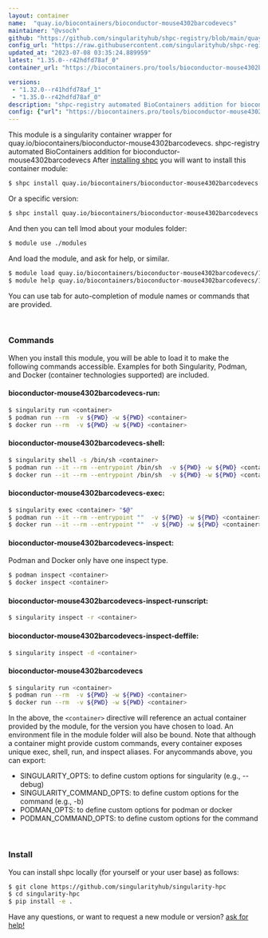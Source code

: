 ```yaml
---
layout: container
name:  "quay.io/biocontainers/bioconductor-mouse4302barcodevecs"
maintainer: "@vsoch"
github: "https://github.com/singularityhub/shpc-registry/blob/main/quay.io/biocontainers/bioconductor-mouse4302barcodevecs/container.yaml"
config_url: "https://raw.githubusercontent.com/singularityhub/shpc-registry/main/quay.io/biocontainers/bioconductor-mouse4302barcodevecs/container.yaml"
updated_at: "2023-07-08 03:35:24.889959"
latest: "1.35.0--r42hdfd78af_0"
container_url: "https://biocontainers.pro/tools/bioconductor-mouse4302barcodevecs"

versions:
 - "1.32.0--r41hdfd78af_1"
 - "1.35.0--r42hdfd78af_0"
description: "shpc-registry automated BioContainers addition for bioconductor-mouse4302barcodevecs"
config: {"url": "https://biocontainers.pro/tools/bioconductor-mouse4302barcodevecs", "maintainer": "@vsoch", "description": "shpc-registry automated BioContainers addition for bioconductor-mouse4302barcodevecs", "latest": {"1.35.0--r42hdfd78af_0": "sha256:fa66abbf48cb27283fb6d681b8d4e126381ca712d1e8ffd36af9ffcc97ec6bc1"}, "tags": {"1.32.0--r41hdfd78af_1": "sha256:8cc27544dd1919b5126545af2b56f4ee8c4d5b74edc7cc0bb5a33cace25c930d", "1.35.0--r42hdfd78af_0": "sha256:fa66abbf48cb27283fb6d681b8d4e126381ca712d1e8ffd36af9ffcc97ec6bc1"}, "docker": "quay.io/biocontainers/bioconductor-mouse4302barcodevecs"}
---
```


This module is a singularity container wrapper for quay.io/biocontainers/bioconductor-mouse4302barcodevecs.
shpc-registry automated BioContainers addition for bioconductor-mouse4302barcodevecs
After [installing shpc](#install) you will want to install this container module:


```bash
$ shpc install quay.io/biocontainers/bioconductor-mouse4302barcodevecs
```

Or a specific version:

```bash
$ shpc install quay.io/biocontainers/bioconductor-mouse4302barcodevecs:1.35.0--r42hdfd78af_0
```

And then you can tell lmod about your modules folder:

```bash
$ module use ./modules
```

And load the module, and ask for help, or similar.

```bash
$ module load quay.io/biocontainers/bioconductor-mouse4302barcodevecs/1.35.0--r42hdfd78af_0
$ module help quay.io/biocontainers/bioconductor-mouse4302barcodevecs/1.35.0--r42hdfd78af_0
```

You can use tab for auto-completion of module names or commands that are provided.

<br>

### Commands

When you install this module, you will be able to load it to make the following commands accessible.
Examples for both Singularity, Podman, and Docker (container technologies supported) are included.

#### bioconductor-mouse4302barcodevecs-run:

```bash
$ singularity run <container>
$ podman run --rm  -v ${PWD} -w ${PWD} <container>
$ docker run --rm  -v ${PWD} -w ${PWD} <container>
```

#### bioconductor-mouse4302barcodevecs-shell:

```bash
$ singularity shell -s /bin/sh <container>
$ podman run --it --rm --entrypoint /bin/sh  -v ${PWD} -w ${PWD} <container>
$ docker run --it --rm --entrypoint /bin/sh  -v ${PWD} -w ${PWD} <container>
```

#### bioconductor-mouse4302barcodevecs-exec:

```bash
$ singularity exec <container> "$@"
$ podman run --it --rm --entrypoint ""  -v ${PWD} -w ${PWD} <container> "$@"
$ docker run --it --rm --entrypoint ""  -v ${PWD} -w ${PWD} <container> "$@"
```

#### bioconductor-mouse4302barcodevecs-inspect:

Podman and Docker only have one inspect type.

```bash
$ podman inspect <container>
$ docker inspect <container>
```

#### bioconductor-mouse4302barcodevecs-inspect-runscript:

```bash
$ singularity inspect -r <container>
```

#### bioconductor-mouse4302barcodevecs-inspect-deffile:

```bash
$ singularity inspect -d <container>
```



#### bioconductor-mouse4302barcodevecs

```bash
$ singularity run <container>
$ podman run --rm  -v ${PWD} -w ${PWD} <container>
$ docker run --rm  -v ${PWD} -w ${PWD} <container>
```


In the above, the `<container>` directive will reference an actual container provided
by the module, for the version you have chosen to load. An environment file in the
module folder will also be bound. Note that although a container
might provide custom commands, every container exposes unique exec, shell, run, and
inspect aliases. For anycommands above, you can export:

 - SINGULARITY_OPTS: to define custom options for singularity (e.g., --debug)
 - SINGULARITY_COMMAND_OPTS: to define custom options for the command (e.g., -b)
 - PODMAN_OPTS: to define custom options for podman or docker
 - PODMAN_COMMAND_OPTS: to define custom options for the command

<br>

### Install

You can install shpc locally (for yourself or your user base) as follows:

```bash
$ git clone https://github.com/singularityhub/singularity-hpc
$ cd singularity-hpc
$ pip install -e .
```

Have any questions, or want to request a new module or version? [ask for help!](https://github.com/singularityhub/singularity-hpc/issues)